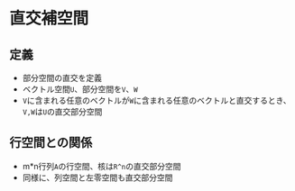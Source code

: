 # 直交補空間

## 定義
- 部分空間の直交を定義
- ベクトル空間`U`、部分空間を`V`、`W`
- `V`に含まれる任意のベクトルが`W`に含まれる任意のベクトルと直交するとき、`V,W`は`U`の直交部分空間

## 行空間との関係
- m*n行列`A`の行空間、核は`R^n`の直交部分空間
- 同様に、列空間と左零空間も直交部分空間